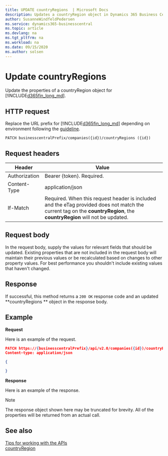 ```yaml
---
title: UPDATE countryRegions  | Microsoft Docs
description: Updates a countryRegion object in Dynamics 365 Business Central.
author: SusanneWindfeldPedersen
ms.service: dynamics365-businesscentral
ms.topic: article
ms.devlang: na
ms.tgt_pltfrm: na
ms.workload: na
ms.date: 09/15/2020
ms.author: solsen
---
```


# Update countryRegions 
Update the properties of a countryRegion object for [!INCLUDE[d365fin_long_md](../../includes/d365fin_long_md.md)].

## HTTP request
Replace the URL prefix for [!INCLUDE[d365fin_long_md](../../includes/d365fin_long_md.md)] depending on environment following the [guideline](../../v2.0/endpoints-apis-for-dynamics.md).
```
PATCH businesscentralPrefix/companies({id})/countryRegions ({id})
```

## Request headers

|Header|Value|
|------|-----|
|Authorization |Bearer {token}. Required.|
|Content-Type  |application/json|
|If-Match      |Required. When this request header is included and the eTag provided does not match the current tag on the **countryRegion**, the **countryRegion** will not be updated. |

## Request body
In the request body, supply the values for relevant fields that should be updated. Existing properties that are not included in the request body will maintain their previous values or be recalculated based on changes to other property values. For best performance you shouldn't include existing values that haven't changed.

## Response
If successful, this method returns a ```200 OK``` response code and an updated **countryRegions ** object in the response body.

## Example

**Request**

Here is an example of the request.

```json
PATCH https://{businesscentralPrefix}/api/v2.0/companies({id})/countryRegions({id})
Content-type: application/json

{

}
```

**Response**

Here is an example of the response. 

> [!NOTE]  
>   The response object shown here may be truncated for brevity. All of the properties will be returned from an actual call.




## See also
[Tips for working with the APIs](/dynamics365/business-central/dev-itpro/developer/devenv-connect-apps-tips)   
[countryRegion](../resources/dynamics_countryRegion.md)  
<!--links-->